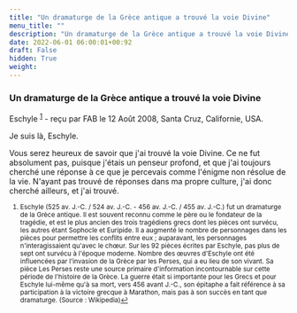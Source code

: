 ```yaml
---
title: "Un dramaturge de la Grèce antique a trouvé la voie Divine"
menu_title: ""
description: "Un dramaturge de la Grèce antique a trouvé la voie Divine"
date: 2022-06-01 06:00:01+00:92
draft: False
hidden: True
weight:
---
```

### Un dramaturge de la Grèce antique a trouvé la voie Divine

Eschyle <sup id="a1">[1](#f1)</sup> - reçu par FAB le 12 Août 2008, Santa Cruz, Californie, USA.

Je suis là, Eschyle.

Vous serez heureux de savoir que j'ai trouvé la voie Divine. Ce ne fut absolument pas, puisque j'étais un penseur profond, et que j'ai toujours cherché une réponse à ce que je percevais comme l'énigme non résolue de la vie. N'ayant pas trouvé de réponses dans ma propre culture, j'ai donc cherché ailleurs, et j'ai trouvé.
<small>

1. <large id="f1"> Eschyle (525 av. J.-C. / 524 av. J.-C. - 456 av. J.-C. / 455 av. J.-C.) fut un dramaturge de la Grèce antique. Il est souvent reconnu comme le père ou le fondateur de la tragédie, et est le plus ancien des trois tragédiens grecs dont les pièces ont survécu, les autres étant Sophocle et Euripide. Il a augmenté le nombre de personnages dans les pièces pour permettre les conflits entre eux ; auparavant, les personnages n'interagissaient qu'avec le chœur. Sur les 92 pièces écrites par Eschyle, pas plus de sept ont survécu à l'époque moderne. Nombre des œuvres d'Eschyle ont été influencées par l'invasion de la Grèce par les Perses, qui a eu lieu de son vivant. Sa pièce Les Perses reste une source primaire d'information incontournable sur cette période de l'histoire de la Grèce. La guerre était si importante pour les Grecs et pour Eschyle lui-même qu'à sa mort, vers 456 avant J.-C., son épitaphe a fait référence à sa participation à la victoire grecque à Marathon, mais pas à son succès en tant que dramaturge. (Source : Wikipedia)[↩](#a1)
